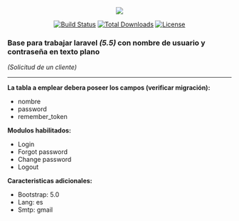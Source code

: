 <p align="center"><img src="https://laravel.com/assets/img/components/logo-laravel.svg"></p>

<p align="center">
<a href="https://travis-ci.org/laravel/framework"><img src="https://travis-ci.org/laravel/framework.svg" alt="Build Status"></a>
<a href="https://packagist.org/packages/laravel/framework"><img src="https://poser.pugx.org/laravel/framework/d/total.svg" alt="Total Downloads"></a>
<a href="https://packagist.org/packages/laravel/framework"><img src="https://poser.pugx.org/laravel/framework/license.svg" alt="License"></a>
</p>

<h3>Base para trabajar laravel <i>(5.5)</i> con nombre de usuario y contraseña en texto plano</h3>
<i>(Solicitud de un cliente)</i> <hr>
<b>La tabla a emplear debera poseer los campos (verificar migración):</b>
<ul>
    <li>nombre</li>
    <li>password</li>
    <li>remember_token</li>
</ul>
<b>Modulos habilitados: </b>
<ul>
    <li>Login</li>
    <li>Forgot password</li>
    <li>Change password</li>
    <li>Logout</li>
</ul>
<b>Caracteristicas adicionales: </b>
<ul>
    <li>Bootstrap: 5.0</li>
    <li>Lang: es</li>
    <li>Smtp: gmail</li>
</ul>